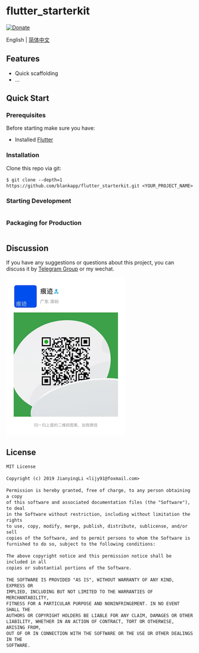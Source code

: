 # flutter_starterkit

[![Donate](https://img.shields.io/badge/Donate-PayPal-green.svg)](https://www.paypal.com/cgi-bin/webscr?cmd=_donations&business=lijy91%40live.com&currency_code=USD&source=url)

English | [简体中文](./README.zh_CN.md)

## Features

- Quick scaffolding
- ...

## Quick Start

### Prerequisites

Before starting make sure you have:

- Installed [Flutter](https://github.com/flutter/flutter)

### Installation

Clone this repo via git:

```
$ git clone --depth=1 https://github.com/blankapp/flutter_starterkit.git <YOUR_PROJECT_NAME>
```

### Starting Development

```

```

### Packaging for Production

```

```

## Discussion

If you have any suggestions or questions about this project, you can discuss it by [Telegram Group](https://t.me/flutter_starterkit) or my wechat.

![](./screenshots/wechat_qrcode.png)

## License

```
MIT License

Copyright (c) 2019 JianyingLi <lijy91@foxmail.com>

Permission is hereby granted, free of charge, to any person obtaining a copy
of this software and associated documentation files (the "Software"), to deal
in the Software without restriction, including without limitation the rights
to use, copy, modify, merge, publish, distribute, sublicense, and/or sell
copies of the Software, and to permit persons to whom the Software is
furnished to do so, subject to the following conditions:

The above copyright notice and this permission notice shall be included in all
copies or substantial portions of the Software.

THE SOFTWARE IS PROVIDED "AS IS", WITHOUT WARRANTY OF ANY KIND, EXPRESS OR
IMPLIED, INCLUDING BUT NOT LIMITED TO THE WARRANTIES OF MERCHANTABILITY,
FITNESS FOR A PARTICULAR PURPOSE AND NONINFRINGEMENT. IN NO EVENT SHALL THE
AUTHORS OR COPYRIGHT HOLDERS BE LIABLE FOR ANY CLAIM, DAMAGES OR OTHER
LIABILITY, WHETHER IN AN ACTION OF CONTRACT, TORT OR OTHERWISE, ARISING FROM,
OUT OF OR IN CONNECTION WITH THE SOFTWARE OR THE USE OR OTHER DEALINGS IN THE
SOFTWARE.
```
